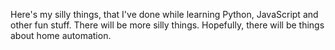 Here's my silly things, that I've done while learning Python, JavaScript and other fun stuff.
There will be more silly things.
Hopefully, there will be things about home automation.
